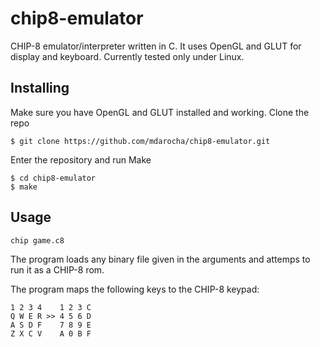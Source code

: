 # chip8-emulator
CHIP-8 emulator/interpreter written in C.
It uses OpenGL and GLUT for display and keyboard.
Currently tested only under Linux.

## Installing
Make sure you have OpenGL and GLUT installed and working.
Clone the repo
```
$ git clone https://github.com/mdarocha/chip8-emulator.git
```
Enter the repository and run Make
```
$ cd chip8-emulator
$ make
```
## Usage
```
chip game.c8
```
The program loads any binary file given in the arguments and
attemps to run it as a CHIP-8 rom.

The program maps the following keys to the CHIP-8 keypad:
```
1 2 3 4    1 2 3 C
Q W E R >> 4 5 6 D
A S D F    7 8 9 E
Z X C V    A 0 B F
```
